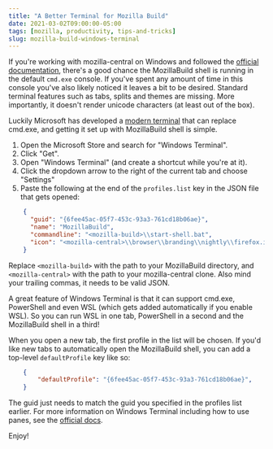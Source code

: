 ```yaml
---
title: "A Better Terminal for Mozilla Build"
date: 2021-03-02T09:00:00-05:00
tags: [mozilla, productivity, tips-and-tricks]
slug: mozilla-build-windows-terminal
---
```


If you're working with mozilla-central on Windows and followed the [official
documentation](https://firefox-source-docs.mozilla.org/setup/windows_build.html), there's a good
chance the MozillaBuild shell is running in the default `cmd.exe` console. If you've spent any
amount of time in this console you've also likely noticed it leaves a bit to be desired. Standard
terminal features such as tabs, splits and themes are missing. More importantly, it doesn't render
unicode characters (at least out of the box).

Luckily Microsoft has developed a [modern
terminal](https://www.microsoft.com/en-ca/p/windows-terminal/9n0dx20hk701) that can replace cmd.exe,
and getting it set up with MozillaBuild shell is simple.

<!--more-->

1. Open the Microsoft Store and search for "Windows Terminal".
2. Click "Get".
3. Open "Windows Terminal" (and create a shortcut while you're at it).
4. Click the dropdown arrow to the right of the current tab and choose "Settings"
5. Paste the following at the end of the `profiles.list` key in the JSON file that gets opened:

```json
    {
      "guid": "{6fee45ac-05f7-453c-93a3-761cd18b06ae}",
      "name": "MozillaBuild",
      "commandline": "<mozilla-build>\\start-shell.bat",
      "icon": "<mozilla-central>\\browser\\branding\\nightly\\firefox.ico"
    }
```

Replace `<mozilla-build>` with the path to your MozillaBuild directory, and `<mozilla-central>`
with the path to your mozilla-central clone. Also mind your trailing commas, it needs to be valid
JSON.

A great feature of Windows Terminal is that it can support cmd.exe, PowerShell and even WSL (which
gets added automatically if you enable WSL). So you can run WSL in one tab, PowerShell in a second and
the MozillaBuild shell in a third!

When you open a new tab, the first profile in the list will be chosen. If you'd like new tabs to
automatically open the MozillaBuild shell, you can add a top-level `defaultProfile` key like so:

```json
    {
        "defaultProfile": "{6fee45ac-05f7-453c-93a3-761cd18b06ae}",
    }
```

The guid just needs to match the guid you specified in the profiles list earlier. For more
information on Windows Terminal including how to use panes, see the [official
docs](https://docs.microsoft.com/en-us/windows/terminal/).

Enjoy!
